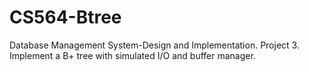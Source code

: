 # CS564-Btree
Database Management System-Design and Implementation. Project 3.
Implement a B+ tree with simulated I/O and buffer manager.

